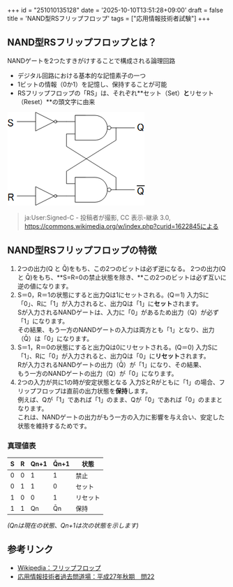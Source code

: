 +++
id = "251010135128"
date = '2025-10-10T13:51:28+09:00'
draft = false
title = 'NAND型RSフリップフロップ'
tags = ["応用情報技術者試験"]
+++
## NAND型RSフリップフロップとは？

NANDゲートを2つたすきがけすることで構成される論理回路

- デジタル回路における基本的な記憶素子の一つ
- 1ビットの情報（0か1）を記憶し、保持することが可能
- RSフリップフロップの「RS」は、それぞれ**セット（Set）**と**リセット（Reset）**の頭文字に由来

![alt text](flipflop_rs_type.png)
> ja:User:Signed-C - 投稿者が撮影, CC 表示-継承 3.0, https://commons.wikimedia.org/w/index.php?curid=1622845による

## NAND型RSフリップフロップの特徴

1. 2つの出力(Q と Q̄)をもち、この2つのビットは必ず逆になる。
  2つの出力(Q と Q̄)をもち、**S=R=0の禁止状態を除き、**この2つのビットは必ず互いに逆の値になります。
2. S＝0，R＝1の状態にすると出力Qは1にセットされる。(Q＝1)
  入力Sに「0」、Rに「1」が入力されると、出力Qは「1」に**セット**されます。\
  Sが入力されるNANDゲートは、入力に「0」があるため出力（Q）が必ず「1」になります。\
  その結果、もう一方のNANDゲートの入力は両方とも「1」となり、出力（Q̄）は「0」になります。
1. S＝1，R＝0の状態にすると出力Qは0にリセットされる。(Q＝0)
  入力Sに「1」、Rに「0」が入力されると、出力Qは「0」に**リセット**されます。\
  Rが入力されるNANDゲートの出力（Q̄）が「1」になり、その結果、\
  もう一方のNANDゲートの出力（Q）が「0」になります。
1. 2つの入力が共に1の時が安定状態となる
  入力SとRがともに「1」の場合、フリップフロップは直前の出力状態を**保持**します。 \
  例えば、Qが「1」であれば「1」のまま、Qが「0」であれば「0」のままとなります。\
  これは、NANDゲートの出力がもう一方の入力に影響を与え合い、安定した状態を維持するためです。

### 真理値表

| S | R | Qn+1 | Q̄n+1 | 状態 |
|---|---|---|---|---|
| 0 | 0 | 1 | 1 | 禁止 |
| 0 | 1 | 1 | 0 | セット |
| 1 | 0 | 0 | 1 | リセット |
| 1 | 1 | Qn | Q̄n | 保持 |

*(Qnは現在の状態、Qn+1は次の状態を示します)*

## 参考リンク

- [Wikipedia：フリップフロップ](https://ja.wikipedia.org/wiki/%E3%83%95%E3%83%AA%E3%83%83%E3%83%97%E3%83%95%E3%83%AD%E3%83%83%E3%83%97#RS%E5%9E%8B)
- [応用情報技術者過去問道場：平成27年秋期　問22](https://www.ap-siken.com/apkakomon.php)
